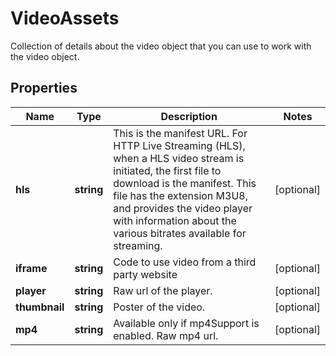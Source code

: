 
# VideoAssets

Collection of details about the video object that you can use to work with the video object.
## Properties

Name | Type | Description | Notes
------------ | ------------- | ------------- | -------------
**hls** | **string** | This is the manifest URL. For HTTP Live Streaming (HLS), when a HLS video stream is initiated, the first file to download is the manifest. This file has the extension M3U8, and provides the video player with information about the various bitrates available for streaming. |  [optional]
**iframe** | **string** | Code to use video from a third party website |  [optional]
**player** | **string** | Raw url of the player. |  [optional]
**thumbnail** | **string** | Poster of the video. |  [optional]
**mp4** | **string** | Available only if mp4Support is enabled. Raw mp4 url. |  [optional]



